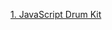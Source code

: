 [1. JavaScript Drum Kit](https://github.com/TonyNyagah/JavaScript30/blob/master/01%20-%20JavaScript%20Drum%20Kit)
